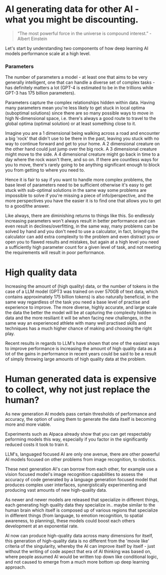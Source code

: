 # AI generating data for other AI - what you might be discounting.

> “The most powerful force in the universe is compound interest.” - Albert Einstein

Let's start by understanding two components of how deep learning AI models performance scale at a high level.

### Parameters

The number of parameters a model - at least one that aims to be very generally intelligent, one that can handle a diverse set of complex tasks - has definitely matters a lot (GPT-4 is estimated to be in the trillions while GPT-3 has 175 billion parameters).

Parameters capture the complex relationships hidden within data. Having many parameters mean you're less likely to get stuck in local optima (suboptimal solutions) since there are so many possible ways to move in high N-dimensional space, i.e. there's always a good route to travel to the global optima (optimal solution) or at least something close to it.

Imagine you are a 1 dimensional being walking across a road and encounter a big 'rock' that didn't use to be there in the past, leaving you stuck with no way to continue forward and get to your home. A 2 dimensional creature on the other hand could just jump over the big rock. A 3 dimensional creature might move to the side. A 4 dimensional creature might go back in time to a day where the rock wasn't there, and so on. If there are countless ways for you to move, there's rarely going to be anything significant enough to block you from getting to where you need to.

Hence it is fair to say if you want to handle more complex problems, the base level of parameters need to be sufficient otherwise it's easy to get stuck with sub-optimal solutions in the same way some problems are impossible to solve if you're missing a piece of info/perspective, and the more perspectives you have the easier it is to find one that allows you to get to a good/the answer. 

Like always, there are diminishing returns to things like this. So endlessly increasing parameters won't always result in better performance and can even result in declines/overfitting, in the same way, many problems can be solved by hand and you don't need to use a calculator, in fact, bringing the calculator can add extra complexity to the problem and even distract you or open you to flawed results and mistakes, but again at a high level you need a sufficiently high parameter count for a given level of task, and not meeting the requirements will result in poor performance.

# High quality data

Increasing the amount of (high quality) data, or the number of tokens in the case of a LLM model (GPT3 was trained on over 570GB of text data, which contains approximately 175 billion tokens) is also naturally beneficial, in the same way regardless of the task you need a base level of practise and experience to improve. The more diverse, highly accurate, and large scale the data the better the model will be at capturing the complexity hidden in data and the more resiliant it will be when facing new challenges, in the same way an experienced athlete with many well practised skills and techniques has a much higher chance of making and choosing the right play. 

Recent results in regards to LLM's have shown that one of the easiest ways to improve performance is increasing the amount of high quality data as a lot of the gains in performance in recent years could be said to be a result of simply throwing large amounts of high quality data at the problem.

# Human generated data is expensive to collect, why not just replace the human?

As new generation AI models pass certain thresholds of performance and accuracy, the option of using them to generate the data itself is becoming more and more viable.

Experiments such as Alpaca already show that you can get respectably peforming models this way, especially if you factor in the significantly reduced costs it took to train it.

LLM's, languaged focused AI are only one avenue, there are other powerful AI models focused on other problems from image recognition, to robotics.

These next generation AI's can borrow from each other, for example use a vision focused model's image recognition capabilities to assess the accuracy of code generated by a language generation focused model that produces complex user interfaces, synergistically experimenting and producing vast amounts of new high-quality data. 

As newer and newer models are released that specialize in different things, each generating high quality data they specialize in.. maybe similar to the human brain which itself is composed up of various regions that specialize in different things (from language, to emotion recognition, to spatial awareness, to planning), these models could boost each others development at an exponential rate.

AI now can produce high-quality data across many dimensions for itself, this generation of high-quality data is no different from the 'movie like' criteria of the singularity, whereby the AI can improve itself by itself - just without the writing of code aspect that era of AI thinking was based on, where people assumed AI would be written top down like conditional logic, and not caused to emerge from a much more bottom up deep learning approach.
